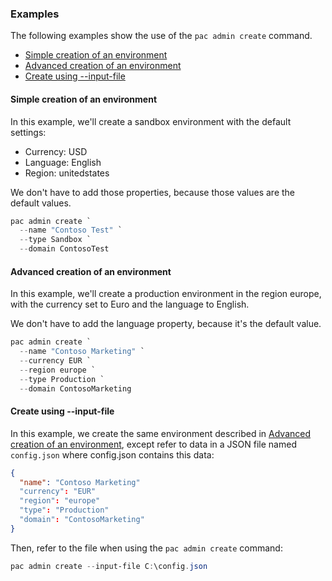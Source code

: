 ### Examples

The following examples show the use of the `pac admin create` command.

- [Simple creation of an environment](#simple-creation-of-an-environment)
- [Advanced creation of an environment](#advanced-creation-of-an-environment)
- [Create using --input-file](#create-using---input-file)

#### Simple creation of an environment

In this example, we'll create a sandbox environment with the default settings:

- Currency: USD
- Language: English
- Region: unitedstates

We don't have to add those properties, because those values are the default values.

```powershell
pac admin create `
  --name "Contoso Test" `
  --type Sandbox `
  --domain ContosoTest
```

#### Advanced creation of an environment

In this example, we'll create a production environment in the region europe, with the currency set to Euro and the language to English.

We don't have to add the language property, because it's the default value.

```powershell
pac admin create `
  --name "Contoso Marketing" `
  --currency EUR `
  --region europe `
  --type Production `
  --domain ContosoMarketing
```

#### Create using --input-file

In this example, we create the same environment described in [Advanced creation of an environment](#advanced-creation-of-an-environment), except refer to data in a JSON file named `config.json` where config.json contains this data:

```json
{
  "name": "Contoso Marketing"
  "currency": "EUR"
  "region": "europe"
  "type": "Production"
  "domain": "ContosoMarketing"
}
```

Then, refer to the file when using the `pac admin create` command:

```powershell
pac admin create --input-file C:\config.json
```